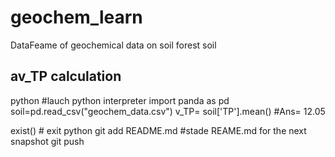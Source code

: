 # geochem_learn
DataFeame of geochemical data on soil forest soil

av_TP calculation
-----------------

python #lauch python interpreter
import panda as pd
soil=pd.read_csv("geochem_data.csv")
v_TP= soil['TP'].mean() #Ans= 12.05 

exist() # exit python
git add README.md #stade REAME.md for the next snapshot
git push
